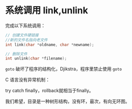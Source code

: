 # 系统调用 link,unlink

完成以下系统调用：

```c++
// 创建文件硬链接
//新的文件名指向老文件
int link(char *oldname, char *newname);

// 删除文件
int unlink(char *filename);
```

`goto` 破坏了程序的结构化，Djikstra，程序里禁止使用 `goto`

C 语言没有异常机制：

try catch finally，rollback就相当于finally。

我们希望，目录是一种树形结构，没有环，最次，有向无环图。
